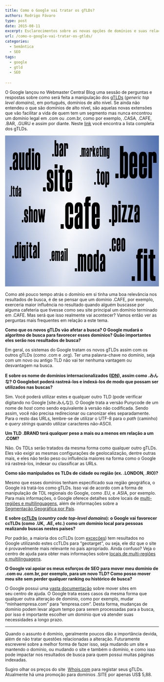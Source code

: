 ```yaml
---
title: Como o Google vai tratar os gTLDs?
authors: Rodrigo Fávaro
type: post
date: 2015-08-11
excerpt: Esclarecimentos sobre as novas opções de domínios e suas relações com a busca.
url: /como-o-google-vai-tratar-os-gtlds/
categories:
  - Semântica
  - SEO
tags:
  - google
  - gtld
  - SEO

---
```

O Google lançou no Webmaster Central Blog uma sessão de perguntas e respostas sobre como será feita a manipulação dos <a href="https://en.wikipedia.org/wiki/Generic_top-level_domain" target="_blank">gTLDs</a> (_generic top level domains_), em português, domínios de alto nível. Se ainda não entendeu o que são domínios de alto nível, são aquelas novas extensões que vão facilitar a vida de quem tem um segmento mas nunca encontrou um domínio legal em .com ou .com.br, como por exemplo, .CASA, .CAFE, .BAR, .GURU e assim por diante. Neste <a href="https://en.wikipedia.org/wiki/List_of_Internet_top-level_domains#ICANN-era_generic_top-level_domains" target="_blank">link</a> você encontra a lista completa dos gTLDs.

<!--more-->

<img class="alignnone wp-image-50314 size-full" src="https://raw.githubusercontent.com/diegoeis/tableless-static-images/master/2015/07/gtld.jpg" alt="Exemplos de gTLD" width="940" height="492" />

Como até pouco tempo atrás o domínio em si tinha uma boa relevância nos resultados de busca, é de se pensar que um domínio .CAFE, por exemplo, exerceria maior influência no resultado quando alguém buscasse por alguma cafeteria que tivesse como seu site principal um domínio terminado em .CAFE. Mas será que isso realmente vai acontecer? Vamos então ver as perguntas mais frequentes em relação a este tema.

**Como que os novos gTLDs vão afetar a busca? O Google mudará o algoritmo de busca para favorecer esses domínios? Quão importantes eles serão nos resultados de busca?**

Em geral, os sistemas do Google tratam os novos gTLDs assim com os outros gTLDs (como .com e .org). Ter uma palavra-chave no domínio, seja com um novo ou antigo TLD não vai ter nenhuma vantagem ou desvantagem na busca.

**E sobre os nome de domínios internacionalizados (<a href="https://en.wikipedia.org/wiki/Internationalized_domain_name" target="_blank">IDN</a>), assim como .みんな? O Googlebot poderá rastreá-los e indexá-los de modo que possam ser utilizados nas buscas?**

Sim. Você poderá utilizar estes e qualquer outro TLD (pode verificar digitando no Google [site:みんな]). O Google trata a versão Punycode de um nome de _host_ como sendo equivalente à versão não codificada. Sendo assim, você não precisa redirecionar ou canonizar eles separadamente. Para o resto das URLs, lembre-se de utilizar o UTF-8 para o _path_ (caminho) e _query strings_ quando utilizar caracteres não-ASCII.

**Um TLD .BRAND terá qualquer peso a mais ou a menos em relação a um .COM?**

Não. Os TDLs serão tratados da mesma forma como qualquer outro gTLDs. Eles vão exigir as mesmas configurações de geolocalização, dentre outras mais, e eles não terão peso ou influência maiores na forma como o Google irá rastreá-los, indexar ou classificar as URLs.

**Como são manipulados os TLDs de cidade ou região (ex. .LONDON, .RIO)?**

Mesmo que esses domínios tenham especificado sua região geográfica, o Google irá tratá-los como gTLDs. Isso vai de acordo com a forma de manipulação de TDL regionais do Google, como .EU, e .ASIA, por exemplo. Para mais informações, o Google oferece detalhes sobre locais de <a href="https://support.google.com/webmasters/answer/182192" target="_blank">multi-regiões e multilinguagens</a>, além de informações sobre a <a href="https://support.google.com/webmasters/answer/62399" target="_blank">Segmentação Geográfica por País</a>.

**E sobre <a href="http://en.wikipedia.org/wiki/Country_code_top-level_domain" target="_blank">ccTLDs</a> (_country code top-level domains_): o Google vai favorecer ccTLDs (como .UK, .AE, etc.) como um domínio local para pessoas realizando buscas nestes países?**

Por padrão, a maioria dos ccTLDs (com <a href="https://support.google.com/webmasters/answer/1347922" target="_blank">exceções</a>) tem resultados no Google utilizando estes ccTLDs para &#8220;geotarget&#8221;, ou seja, ele diz que o site é provavelmente mais relevante no país apropriado. Ainda confuso? Veja o centro de ajuda para obter mais informações sobre <a href="https://support.google.com/webmasters/answer/182192" target="_blank">locais de multi-regiões e multilinguagens</a>.

**O Google vai apoiar os meus esforços de SEO para mover meu domínio de .com ou .com.br, por exemplo, para um novo TLD? Como posso mover meu site sem perder qualquer ranking ou histórico de busca?**

O Google possui uma <a href="https://support.google.com/webmasters/answer/6033049" target="_blank">vasta documentação</a> sobre mover sites em seu centro de ajuda. O Google trata esses casos da mesma forma que qualquer outra alteração de domínio, como por exemplo, mudar &#8220;minhaempresa.com&#8221; para &#8220;empresa.com&#8221;. Desta forma, mudanças de domínio podem levar algum tempo para serem processadas para a busca, por isso é importante escolher um domínio que vá atender suas necessidades a longo prazo.

* * *

Quando o assunto é domínio, geralmente poucos dão a importância devida, além de não tratar questões relacionadas a alteração. Futuramente escreverei sobre a melhor forma de fazer isso, seja mudando um site e mantendo o domínio, ou mudando o site e também o domínio, e como isso pode impactar nos resultados de busca para quem possui muitas páginas indexadas.

Sugiro olhar os preços do site  <a href="http://www.whois.com/" target="_blank">Whois.com</a> para registar seus gTLDs. Atualmente há uma promoção para domínios .SITE por apenas US$ 5,88.
